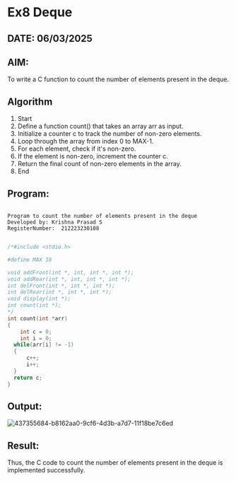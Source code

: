# Ex8 Deque
## DATE: 06/03/2025
## AIM:
To write a C function to count the number of elements present in the deque.

## Algorithm
1. Start 
2. Define a function count() that takes an array arr as input. 
3. Initialize a counter c to track the number of non-zero elements. 
4. Loop through the array from index 0 to MAX-1. 
5. For each element, check if it's non-zero. 
6. If the element is non-zero, increment the counter c. 
7. Return the final count of non-zero elements in the array. 
8. End 

## Program:
```

Program to count the number of elements present in the deque
Developed by: Krishna Prasad S
RegisterNumber:  212223230108

```
```c

/*#include <stdio.h>

#define MAX 10

void addFront(int *, int, int *, int *);
void addRear(int *, int, int *, int *);
int delFront(int *, int *, int *);
int delRear(int *, int *, int *);
void display(int *);
int count(int *);
*/
int count(int *arr) 
{
    int c = 0;
    int i = 0;
  while(arr[i] != -1)
  {
      c++;
      i++;
  }
  return c;
}

```
## Output:
![437355684-b8162aa0-9cf6-4d3b-a7d7-11f18be7c6ed](https://github.com/user-attachments/assets/905cb0d8-986a-4e11-b51b-3d680be42824)


## Result:
Thus, the C code to count the number of elements present in the deque is implemented successfully.
